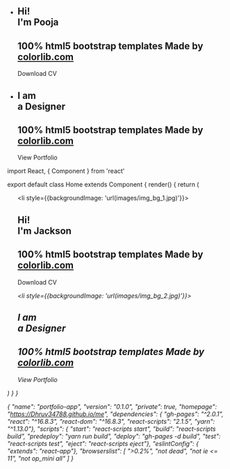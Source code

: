<section id="colorlib-hero" class="js-fullheight" data-section="home">
    <div class="flexslider js-fullheight">
        <ul class="slides">
        <li style="background-image: url(images/img_bg_1.jpg);">
            <div class="overlay"></div>
            <div class="container-fluid">
                <div class="row">
                    <div class="col-md-6 col-md-offset-3 col-md-pull-3 col-sm-12 col-xs-12 js-fullheight slider-text">
                        <div class="slider-text-inner js-fullheight">
                            <div class="desc">
                                <h1>Hi! <br>I'm Pooja</h1>
                                <h2>100% html5 bootstrap templates Made by <a href="https://colorlib.com/" target="_blank">colorlib.com</a></h2>
                                    <p><a class="btn btn-primary btn-learn">Download CV <em class="icon-download4"></em></a></p>
                                </div>
                        </div>
                    </div>
                </div>
            </div>
        </li>
        <li style="background-image: url(images/img_bg_2.jpg);">
            <div class="overlay"></div>
            <div class="container-fluid">
                <div class="row">
                    <div class="col-md-6 col-md-offset-3 col-md-pull-3 col-sm-12 col-xs-12 js-fullheight slider-text">
                        <div class="slider-text-inner">
                            <div class="desc">
                                <h1>I am <br>a Designer</h1>
                                    <h2>100% html5 bootstrap templates Made by <a href="https://colorlib.com/" target="_blank">colorlib.com</a></h2>
                                    <p><a class="btn btn-primary btn-learn">View Portfolio <em class="icon-briefcase3"></em></a></p>
                                </div>
                        </div>
                    </div>
                </div>
            </div>
        </li>
        </ul>
    </div>
</section>
import React, { Component } from 'react'

export default class Home extends Component {
  render() {
    return (
      <div>
        <section id="colorlib-hero" className="js-fullheight" data-section="home">
            <div className="flexslider js-fullheight">
                <ul className="slides">
                <li style={{backgroundImage: 'url(images/img_bg_1.jpg)'}}>
                    <div className="overlay" />
                    <div className="container-fluid">
                    <div className="row">
                        <div className="col-md-6 col-md-offset-3 col-md-pull-3 col-sm-12 col-xs-12 js-fullheight slider-text">
                        <div className="slider-text-inner js-fullheight">
                            <div className="desc">
                            <h1>Hi! <br />I'm Jackson</h1>
                            <h2>100% html5 bootstrap templates Made by <a href="https://colorlib.com/" target="_blank">colorlib.com</a></h2>
                            <p><a className="btn btn-primary btn-learn">Download CV <em className="icon-download4" /></a></p>
                            </div>
                        </div>
                        </div>
                    </div>
                    </div>
                </li>
                <li style={{backgroundImage: 'url(images/img_bg_2.jpg)'}}>
                    <div className="overlay" />
                    <div className="container-fluid">
                    <div className="row">
                        <div className="col-md-6 col-md-offset-3 col-md-pull-3 col-sm-12 col-xs-12 js-fullheight slider-text">
                        <div className="slider-text-inner">
                            <div className="desc">
                            <h1>I am <br />a Designer</h1>
                            <h2>100% html5 bootstrap templates Made by <a href="https://colorlib.com/" target="_blank">colorlib.com</a></h2>
                            <p><a className="btn btn-primary btn-learn">View Portfolio <em className="icon-briefcase3" /></a></p>
                            </div>
                        </div>
                        </div>
                    </div>
                    </div>
                </li>
                </ul>
            </div>
        </section>
      </div>
    )
  }
}


{
	"name": "portfolio-app",
	"version": "0.1.0",
	"private": true,
	"homepage": "https://Dhruv34788.github.io/me",
	"dependencies": {
		"gh-pages": "^2.0.1",
		"react": "^16.8.3",
		"react-dom": "^16.8.3",
		"react-scripts": "2.1.5",
		"yarn": "^1.13.0"},
	"scripts": {
		"start": "react-scripts start",
		"build": "react-scripts build",
		"predeploy": "yarn run build",
		"deploy": "gh-pages -d build",
		"test": "react-scripts test",
		"eject": "react-scripts eject"},
	"eslintConfig": {
		"extends": "react-app"},
	"browserslist": [
		">0.2%",
		"not dead",
		"not ie <= 11",
		"not op_mini all"
	]
}

